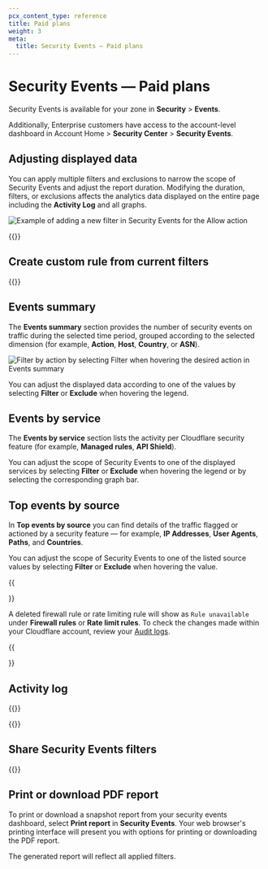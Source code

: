 ```yaml
---
pcx_content_type: reference
title: Paid plans
weight: 3
meta:
  title: Security Events — Paid plans
---
```


# Security Events — Paid plans

Security Events is available for your zone in **Security** > **Events**.

Additionally, Enterprise customers have access to the account-level dashboard in Account Home > **Security Center** > **Security Events**.

## Adjusting displayed data

You can apply multiple filters and exclusions to narrow the scope of Security Events and adjust the report duration. Modifying the duration, filters, or exclusions affects the analytics data displayed on the entire page including the **Activity Log** and all graphs.

![Example of adding a new filter in Security Events for the Allow action](/waf/static/analytics-add-filter.png)

{{<render file="_analytics-filter-report-duration.md">}}

## Create custom rule from current filters

{{<render file="_analytics-create-firewall-rule.md">}}

## Events summary

The **Events summary** section provides the number of security events on traffic during the selected time period, grouped according to the selected dimension (for example, **Action**, **Host**, **Country**, or **ASN**).

![Filter by action by selecting Filter when hovering the desired action in Events summary](/waf/static/analytics-events-summary.png)

You can adjust the displayed data according to one of the values by selecting **Filter** or **Exclude** when hovering the legend.

## Events by service

The **Events by service** section lists the activity per Cloudflare security feature (for example, **Managed rules**, **API Shield**).

You can adjust the scope of Security Events to one of the displayed services by selecting **Filter** or **Exclude** when hovering the legend or by selecting the corresponding graph bar.

## Top events by source

In **Top events by source** you can find details of the traffic flagged or actioned by a security feature — for example, **IP Addresses**, **User Agents**, **Paths**, and **Countries**.

You can adjust the scope of Security Events to one of the listed source values by selecting **Filter** or **Exclude** when hovering the value.

{{<Aside type="note">}}

A deleted firewall rule or rate limiting rule will show as `Rule unavailable` under **Firewall rules** or **Rate limit rules**. To check the changes made within your Cloudflare account, review your [Audit logs](/fundamentals/account-and-billing/account-security/review-audit-logs/).

{{</Aside>}}

## Activity log

{{<render file="_analytics-activity-log.md">}}

{{<render file="_analytics-export-data.md">}}

## Share Security Events filters

{{<render file="_analytics-share-url.md">}}

## Print or download PDF report

To print or download a snapshot report from your security events dashboard, select **Print report** in **Security Events**. Your web browser's printing interface will present you with options for printing or downloading the PDF report.

The generated report will reflect all applied filters.
